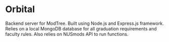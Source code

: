 # Orbital
Backend server for ModTree. Built using Node.js and Express.js framework.
Relies on a local MongoDB database for all graduation requirements and faculty
rules.
Also relies on NUSmods API to run functions.
